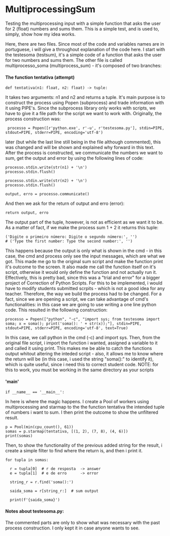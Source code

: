 # MultiprocessingSum
Testing the multiprocessing input with a simple function that asks the user for 2 (float) numbers and sums them. This is a simple test, and is used to, simply, show how my idea works. 

Here, there are two files. Since most of the code and variables names are in portuguese, i will give a throughout explanation of the code here.
I start with the testesoma (testsum), it's a simple code of a function that asks the user for two numbers and sums them. 
The other file is called multiprocesso_soma (multiprocess_sum) - it's composed of two branches:

#### The function tentativa (attempt) 
    def tentativa(n1: float, n2: float) -> tuple:
    
It takes two arguments: n1 and n2 and returns a tuple. It's main purpose is to construct the process using Popen (subprocess) and trade information with it using PIPE's. Since the subprocess library only works with scripts, we have to give it a file path for the script we want to work with. Originally, the process construction was: 

     processo = Popen([r'python.exe', r'-u', r'testesoma.py'], stdin=PIPE, stdout=PIPE, stderr=PIPE, encoding='utf-8')
 
later (but while the last line still being in the file although commented), this was changed and will be shown and explained why forward in this text.
After the process is constructed, we communicate the numbers we want to sum, get the output and error by using the following lines of code:

    processo.stdin.write(str(n1) + '\n')
    processo.stdin.flush()

    processo.stdin.write(str(n2) + '\n')
    processo.stdin.flush()

    output, erro = processo.communicate()

And then we ask for the return of output and erro (error): 

    return output, erro

The output part of the tuple, however, is not as efficient as we want it to be. As a matter of fact, if we make the process sum 1 + 2 it returns this tuple:

    ('Digite o primeiro número: Digite o segundo número:', '')
    # ('Type the first number: Type the second number:', '')

This happens because the output is only what is shown in the cmd - in this case, the cmd and process only see the input messages, which are what we got. This made me go to the original sum script and make the function print it's outcome to the screen. It also made me call the function itself on it's script, otherwise it would only define the function and not actually run it. Effectively, this is pretty bad, since this was a "trial and error" for a bigger project of Correction of Python Scripts. For this to be implemented, i would have to modify students submitted scrpits - which is not a good idea for any teacher. Therefore, the way we build the process had to be changed.
For a fact, since we are opening a script, we can take advantage of cmd's functionalities: in this case we are going to use writing a one line python code. This resulted in the following construction:

    processo = Popen(["python", "-c", "import sys; from testesoma import soma; x = soma(); print('soma(): ' + str(x));"], stdin=PIPE, stdout=PIPE, stderr=PIPE, encoding='utf-8', text=True)

In this case, we call python in the cmd (-c) and import sys. Then, from the original file script, i import the function i wanted, assigned a variable to it and called it using print. This makes me be able to catch the functions output whitout altering the inteded script - also, it allows me to know where the return will be (in this case, i used the string "soma():" to identify it), which is quite useful, since i need this to correct student code. NOTE: for this to work, you must be working in the same directory as your scripts

#### '__main__'
    if __name__ == '__main__':
    
In here is where the magic happens. I create a Pool of workers using multiprocessing and starmap to the the function tentativa the intended tuple of numbers i want to sum. I then print the outcome to show the unfiltered result.

    p = Pool(min(cpu_count(), 61))
    somas = p.starmap(tentativa, [(1, 2), (7, 8), (4, 6)])
    print(somas)

Then, to show the functionality of the previous added string for the result, i create a simple filter to find where the return is, and then i print it.

    for tupla in somas:
    
      r = tupla[0]  # r de resposta  -> answer 
      e = tupla[1]  # e de erro      -> error
    
      string_r = r.find('soma():')
    
      saida_soma = r[string_r:]  # sum output
    
      print(f'{saida_soma}')

#### Notes about testesoma.py:
The commented parts are only to show what was necessary with the past process construction. I only kept it in case anyone wants to see.
